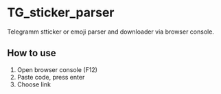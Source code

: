 # TG_sticker_parser
Telegramm stticker or emoji parser and downloader via browser console.
## How to use
1. Open browser console (F12)
2. Paste code, press enter
3. Choose link 
